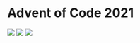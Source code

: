 # Advent of Code 2021
![](https://img.shields.io/badge/day%20📅-15-blue)
![](https://img.shields.io/badge/stars%20⭐-26-yellow)
![](https://img.shields.io/badge/days%20completed-13-red)

